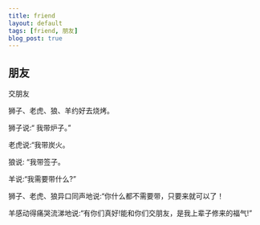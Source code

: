 ```yaml
---
title: friend
layout: default
tags: [friend, 朋友]
blog_post: true
---
```


## 朋友

交朋友  

狮子、老虎、狼、羊约好去烧烤。  

狮子说:“ 我带炉子。”  

老虎说:“我带炭火。  

狼说: “我带签子。  

羊说:“我需要带什么?”  

狮子、老虎、狼异口同声地说:“你什么都不需要带，只要来就可以了！  

羊感动得痛哭流涕地说:“有你们真好!能和你们交朋友，是我上辈子修来的福气!”  
